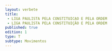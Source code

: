 ```yaml
---
layout: verbete
title:
 - LIGA PAULISTA PELA CONSTITUICAO E PELA ORDEM
 - LIGA PAULISTA PELA CONSTITUIÇÃO E PELA ORDEM
published: true
edition: 1  
type: T
subtype: Movimentos
---
```


